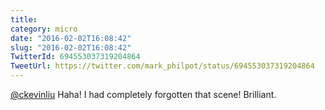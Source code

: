 ```yaml
---
title: 
category: micro
date: "2016-02-02T16:08:42"
slug: "2016-02-02T16:08:42"
TwitterId: 694553037319204864
TweetUrl: https://twitter.com/mark_philpot/status/694553037319204864
---
```


[@ckevinliu](https://twitter.com/ckevinliu) Haha! I had completely forgotten
that scene! Brilliant.
